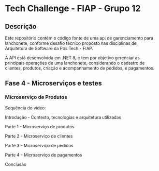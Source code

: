 # Tech Challenge - FIAP - Grupo 12

## Descrição
Este repositório contém o código fonte de uma api de garenciamento para lanchonete, conforme desafio técnico proposto nas disciplinas de Arquitetura de Software da Pós Tech - FIAP.

A API está desenvolvida em .NET 8, e tem por objetivo gerenciar as principais operações de uma lanchonete, considerando o cadastro de clientes, produtos, criação e acompanhamento de pedidos, e pagamentos.

## Fase 4 - Microserviços e testes 

### Microserviço de Produtos

Sequência do vídeo:

Introdução - Contexto, tecnologias e arquitetura utilizadas

Parte 1 - Microserviço de produtos

Parte 2 - Microserviço de clientes

Parte 3 - Microserviço de pedidos

Parte 4 - Microserviço de pagamentos

Conclusão
